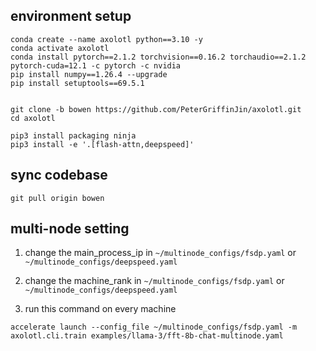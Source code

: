 
## environment setup
```
conda create --name axolotl python==3.10 -y
conda activate axolotl
conda install pytorch==2.1.2 torchvision==0.16.2 torchaudio==2.1.2 pytorch-cuda=12.1 -c pytorch -c nvidia
pip install numpy==1.26.4 --upgrade
pip install setuptools==69.5.1


git clone -b bowen https://github.com/PeterGriffinJin/axolotl.git
cd axolotl

pip3 install packaging ninja
pip3 install -e '.[flash-attn,deepspeed]'
```

## sync codebase
```
git pull origin bowen
```

## multi-node setting

1. change the main_process_ip in ```~/multinode_configs/fsdp.yaml``` or ```~/multinode_configs/deepspeed.yaml```

2. change the machine_rank in ```~/multinode_configs/fsdp.yaml``` or ```~/multinode_configs/deepspeed.yaml```

3. run this command on every machine
```
accelerate launch --config_file ~/multinode_configs/fsdp.yaml -m axolotl.cli.train examples/llama-3/fft-8b-chat-multinode.yaml
```
